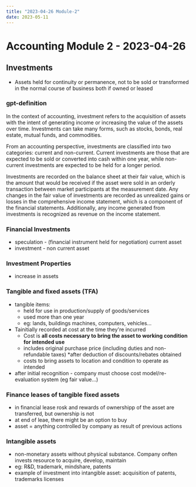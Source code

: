 ```yaml
---
title: "2023-04-26 Module-2"
date: 2023-05-11
---
```

# Accounting Module 2 - 2023-04-26

## Investments
- Assets held for continuity or permanence, not to be sold or transformed in the normal course of business both if owned or leased

### gpt-definition
In the context of accounting, investment refers to the acquisition of assets with the intent of generating income or increasing the value of the assets over time. Investments can take many forms, such as stocks, bonds, real estate, mutual funds, and commodities.

From an accounting perspective, investments are classified into two categories: current and non-current. Current investments are those that are expected to be sold or converted into cash within one year, while non-current investments are expected to be held for a longer period.

Investments are recorded on the balance sheet at their fair value, which is the amount that would be received if the asset were sold in an orderly transaction between market participants at the measurement date. Any changes in the fair value of investments are recorded as unrealized gains or losses in the comprehensive income statement, which is a component of the financial statements. Additionally, any income generated from investments is recognized as revenue on the income statement.

### Financial Investments

- speculation - (financial instrument held for negotiation) current asset
- investment - non current asset


### Investment Properties
- increase in assets

### Tangible and fixed assets (TFA)
- tangible items:
  - held for use in production/supply of goods/services
  - used more than one year
  - eg: lands, buildings machines, computers, vehicles...
- Tainitially recorded at cost at the time they're incurred
  - Cost is **all costs necessary to bring the asset to working condition for intended use**
  - includes original purchase price (including duties and non-refundable taxes) *after deduction of discounts/rebates obtained
  - costs to bring assets to location and condition to operate as intended
- after initial recognition - company must choose cost model/re-evaluation system (eg fair value...)

### Finance leases of tangible fixed assets
- in financial lease rosk and rewards of ownershipp of the asset are transferred, but ownership is not
- at end of leae, there might be an option to buy
- asset = anything controlled by company as result of previous actions

### Intangible assets
- non-monetary assets without physical substance. Company onften invests resource to acquire, develop, maintain
- eg: R&D, trademark, mindshare, patents
- example of investment into intangible asset: acquisition of patents, trademarks licenses
